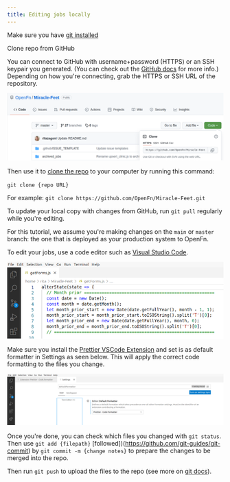 ```yaml
---
title: Editing jobs locally
---
```


Make sure you have [git installed](https://git-scm.com/book/en/v2/Getting-Started-Installing-Git)

Clone repo from GitHub

You can connect to GitHub with username+password (HTTPS) or an SSH keypair you generated. (You can check out the [GitHub docs](https://docs.github.com/en/get-started/getting-started-with-git/about-remote-repositories) for more info.) Depending on how you're connecting, grab the HTTPS or SSH URL of the repository.

![GH Clone URL](/img/git_clone_url.png)

Then use it to [clone the repo](https://docs.github.com/en/repositories/creating-and-managing-repositories/cloning-a-repository) to your computer by running this command:

`git clone {repo URL}` 

For example:
`git clone https://github.com/OpenFn/Miracle-Feet.git`

To update your local copy with changes from GitHub, run `git pull` regularly while you're editing.

For this tutorial, we assume you're making changes on the `main` or `master` branch: the one that is deployed as your production system to OpenFn.

To edit your jobs, use a code editor such as [Visual Studio Code](https://code.visualstudio.com/download).

![VS Code](/img/edit_job_vscode.png)

Make sure you install the [Prettier VSCode Extension](https://marketplace.visualstudio.com/items?itemName=esbenp.prettier-vscode) and set is as default formatter in Settings as seen below. This will apply the correct code formatting to the files you change.

![Prettier](/img/prettier.png)

Once you're done, you can check which files you changed with `git status`. Then use `git add {filepath}` [followed])(https://github.com/git-guides/git-commit) by `git commit -m {change notes}` to prepare the changes to be merged into the repo. 

Then run `git push` to upload the files to the repo (see more on [git docs](https://github.com/git-guides/git-push)).